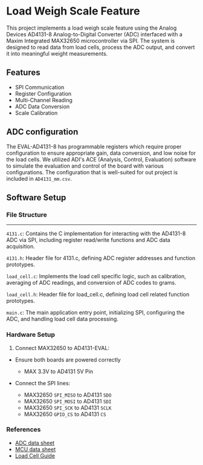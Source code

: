 # Load Weigh Scale Feature
This project implements a load weigh scale feature using the Analog Devices AD4131-8 Analog-to-Digital Converter (ADC) interfaced with a Maxim Integrated MAX32650 microcontroller via SPI. The system is designed to read data from load cells, process the ADC output, and convert it into meaningful weight measurements.

## Features
- SPI Communication
- Register Configuration
- Multi-Channel Reading
- ADC Data Conversion
- Scale Calibration
## ADC configuration
The EVAL-AD4131-8 has programmable registers which require proper configuration to ensure appropriate gain, data conversion, and low noise for the load cells. 
We utilized ADI's ACE (Analysis, Control, Evaluation) software to simulate the evaluation and control of the board with various configurations. The configuration that is well-suited for out project is included in `AD4131_mm.csv`.

## Software Setup
### File Structure
___
`4131.c`: Contains the C implementation for interacting with the AD4131-8 ADC via SPI, including register read/write functions and ADC data acquisition.

`4131.h`: Header file for 4131.c, defining ADC register addresses and function prototypes.

`load_cell.c`: Implements the load cell specific logic, such as calibration, averaging of ADC readings, and conversion of ADC codes to grams.

`load_cell.h`: Header file for load_cell.c, defining load cell related function prototypes.

`main.c`: The main application entry point, initializing SPI, configuring the ADC, and handling load cell data processing.

### Hardware Setup
1. Connect MAX32650 to AD4131-EVAL:

- Ensure both boards are powered correctly
    - MAX 3.3V to AD4131 5V Pin

- Connect the SPI lines:
    - MAX32650 `SPI_MISO` to AD4131 `SDO`
    - MAX32650 `SPI_MOSI` to AD4131 `SDI`
    - MAX32650 `SPI_SCK` to AD4131 `SCLK`
    - MAX32650 `GPIO_CS` to AD4131 `CS`

### References
- [ADC data sheet](https://www.analog.com/media/en/technical-documentation/data-sheets/ad4131-8.pdf)
- [MCU data sheet](https://www.analog.com/media/en/technical-documentation/data-sheets/MAX32650FTHR.pdf)
- [Load Cell Guide](https://www.anyload.com/load-cell-specifications-guide/)